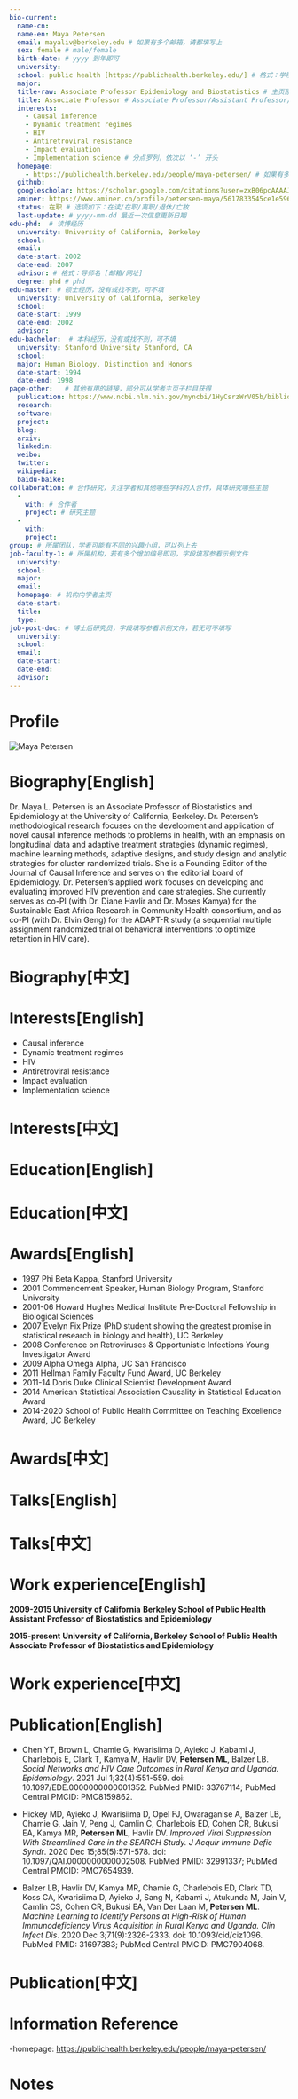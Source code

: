 ```yaml
---
bio-current:
  name-cn: 
  name-en: Maya Petersen
  email: mayaliv@berkeley.edu # 如果有多个邮箱，请都填写上
  sex: female # male/female
  birth-date: # yyyy 到年即可
  university: 
  school: public health [https://publichealth.berkeley.edu/] # 格式：学院名称 [学院官网链接]
  major: 
  title-raw: Associate Professor Epidemiology and Biostatistics # 主页原始字符串
  title: Associate Professor # Associate Professor/Assistant Professor/Professor
  interests: 
    - Causal inference
    - Dynamic treatment regimes
    - HIV
    - Antiretroviral resistance
    - Impact evaluation
    - Implementation science # 分点罗列，依次以 ‘-’ 开头
  homepage: 
    - https://publichealth.berkeley.edu/people/maya-petersen/ # 如果有多个主页，请都填写上
  github: 
  googlescholar: https://scholar.google.com/citations?user=zxB06pcAAAAJ&hl=en 
  aminer: https://www.aminer.cn/profile/petersen-maya/5617833545ce1e5963def073 # 从这里查找 https://www.aminer.org/search/person
  status: 在职 # 选项如下：在读/在职/离职/退休/亡故
  last-update: # yyyy-mm-dd 最近一次信息更新日期
edu-phd:  # 读博经历
  university: University of California, Berkeley 
  school: 
  email: 
  date-start: 2002
  date-end: 2007
  advisor: # 格式：导师名 [邮箱/网址]
  degree: phd # phd
edu-master: # 硕士经历，没有或找不到，可不填
  university: University of California, Berkeley
  school: 
  date-start: 1999
  date-end: 2002
  advisor:
edu-bachelor:  # 本科经历，没有或找不到，可不填
  university: Stanford University Stanford, CA
  school: 
  major: Human Biology, Distinction and Honors
  date-start: 1994
  date-end: 1998
page-other:   # 其他有用的链接，部分可从学者主页子栏目获得
  publication: https://www.ncbi.nlm.nih.gov/myncbi/1HyCsrzWrV05b/bibliography/public/ 
  research: 
  software: 
  project: 
  blog: 
  arxiv: 
  linkedin: 
  weibo:
  twitter:
  wikipedia:
  baidu-baike:
collaboration: # 合作研究，关注学者和其他哪些学科的人合作，具体研究哪些主题
  - 
    with: # 合作者
    project: # 研究主题
  - 
    with: 
    project: 
group: # 所属团队，学者可能有不同的兴趣小组，可以列上去
job-faculty-1: # 所属机构，若有多个增加编号即可，字段填写参看示例文件
  university: 
  school: 
  major: 
  email: 
  homepage: # 机构内学者主页
  date-start: 
  title: 
  type: 
job-post-doc: # 博士后研究员，字段填写参看示例文件，若无可不填写
  university: 
  school: 
  email: 
  date-start: 
  date-end: 
  advisor: 
---
```


# Profile

![Maya Petersen](https://i1.wp.com/publichealth.berkeley.edu/wp-content/uploads/2021/05/bstats_pfp_edit.jpg?resize=300%2C400&ssl=1)

# Biography[English]
Dr. Maya L. Petersen is an Associate Professor of Biostatistics and Epidemiology at the University of California, Berkeley. Dr. Petersen’s methodological research focuses on the development and application of novel causal inference methods to problems in health, with an emphasis on longitudinal data and adaptive treatment strategies (dynamic regimes), machine learning methods, adaptive designs, and study design and analytic strategies for cluster randomized trials. She is a Founding Editor of the Journal of Causal Inference and serves on the editorial board of Epidemiology.
Dr. Petersen’s applied work focuses on developing and evaluating improved HIV prevention and care strategies. She currently serves as co-PI (with Dr. Diane Havlir and Dr. Moses Kamya) for the Sustainable East Africa Research in Community Health consortium, and as co-PI (with Dr. Elvin Geng) for the ADAPT-R study (a sequential multiple assignment randomized trial of behavioral interventions to optimize retention in HIV care).
# Biography[中文]

# Interests[English]
* Causal inference
* Dynamic treatment regimes
* HIV
* Antiretroviral resistance
* Impact evaluation
* Implementation science
# Interests[中文]

# Education[English]

# Education[中文]

# Awards[English]
- 1997 Phi Beta Kappa, Stanford University
- 2001 Commencement Speaker, Human Biology Program, Stanford University
- 2001-06 Howard Hughes Medical Institute Pre-Doctoral Fellowship in Biological Sciences
- 2007 Evelyn Fix Prize (PhD student showing the greatest promise in statistical research in biology and health), UC Berkeley
- 2008 Conference on Retroviruses & Opportunistic Infections Young Investigator Award
- 2009 Alpha Omega Alpha, UC San Francisco
- 2011 Hellman Family Faculty Fund Award, UC Berkeley
- 2011-14 Doris Duke Clinical Scientist Development Award
- 2014 American Statistical Association Causality in Statistical Education Award
- 2014-2020 School of Public Health Committee on Teaching Excellence Award, UC Berkeley
# Awards[中文]

# Talks[English]

# Talks[中文]

# Work experience[English]

**2009-2015 University of California** **Berkeley School of Public Health** **Assistant Professor of Biostatistics and Epidemiology**

**2015-present** **University of California, Berkeley School of Public Health**
**Associate Professor of Biostatistics and Epidemiology**

# Work experience[中文]

# Publication[English]
- Chen YT, Brown L, Chamie G, Kwarisiima D, Ayieko J, Kabami J, Charlebois E, Clark T, Kamya M, Havlir DV, **Petersen ML**, Balzer LB. _Social Networks and HIV Care Outcomes in Rural Kenya and Uganda. Epidemiology_. 2021 Jul 1;32(4):551-559. doi: 10.1097/EDE.0000000000001352. PubMed PMID: 33767114; PubMed Central PMCID: PMC8159862.

 - Hickey MD, Ayieko J, Kwarisiima D, Opel FJ, Owaraganise A, Balzer LB, Chamie G, Jain V, Peng J, Camlin C, Charlebois ED, Cohen CR, Bukusi EA, Kamya MR, **Petersen ML**, Havlir DV. _Improved Viral Suppression With Streamlined Care in the SEARCH Study. J Acquir Immune Defic Syndr_. 2020 Dec 15;85(5):571-578. doi: 10.1097/QAI.0000000000002508. PubMed PMID: 32991337; PubMed Central PMCID: PMC7654939. 

- Balzer LB, Havlir DV, Kamya MR, Chamie G, Charlebois ED, Clark TD, Koss CA, Kwarisiima D, Ayieko J, Sang N, Kabami J, Atukunda M, Jain V, Camlin CS, Cohen CR, Bukusi EA, Van Der Laan M, **Petersen ML**. _Machine Learning to Identify Persons at High-Risk of Human Immunodeficiency Virus Acquisition in Rural Kenya and Uganda. Clin Infect Dis_. 2020 Dec 3;71(9):2326-2333. doi: 10.1093/cid/ciz1096. PubMed PMID: 31697383; PubMed Central PMCID: PMC7904068.

# Publication[中文]

# Information Reference
-homepage:  https://publichealth.berkeley.edu/people/maya-petersen/
# Notes